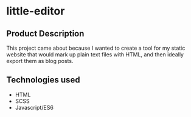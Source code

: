 ﻿# little-editor


## Product Description
This project came about because I wanted to create a tool for my static website that would mark up plain text files with HTML, and then ideally export them as blog posts. 
    

 
## Technologies used
- HTML
- SCSS
- Javascript/ES6


